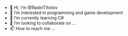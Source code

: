 - 👋 Hi, I’m @RadinTiholov
- 👀 I’m interested in programming and game development
- 🌱 I’m currently learning C#
- 💞️ I’m looking to collaborate on ...
- 📫 How to reach me ...

<!---
RadinTiholov/RadinTiholov is a ✨ special ✨ repository because its `README.md` (this file) appears on your GitHub profile.
You can click the Preview link to take a look at your changes.
--->
